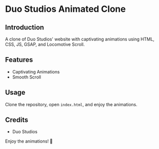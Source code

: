# Duo Studios Animated Clone

## Introduction
A clone of Duo Studios' website with captivating animations using HTML, CSS, JS, GSAP, and Locomotive Scroll.

## Features
- Captivating Animations
- Smooth Scroll


## Usage
Clone the repository, open `index.html`, and enjoy the animations.

## Credits
- Duo Studios


Enjoy the animations! 🚀
